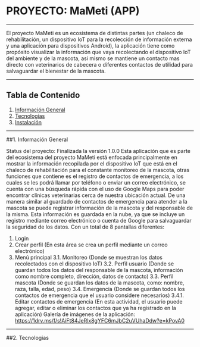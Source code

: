 # PROYECTO: MaMeti (APP)
***
El proyecto MaMeti es un ecosistema de distintas partes (un chaleco de rehabilitación, un dispositivo IoT para la recolección de información externa y una aplicación para dispositivos Android), la aplicación tiene como propósito visualizar la información que vaya recolectando el dispositivo IoT del ambiente y de la mascota, asi mismo se mantiene un contacto mas directo con veterinarios de cabecera o diferentes contactos de utilidad para salvaguardar el bienestar de la mascota.
***

## Tabla de Contenido
1. [Información General](#general-info)
2. [Tecnologias](#technologies)
3. [Instalación](#installation)

***

##1. Información General

Status del proyecto: Finalizada la versión 1.0.0
Esta aplicación que es parte del ecosistema del proyecto MaMeti está enfocada principalmente en mostrar la información recopilada por el dispositivo IoT que está en el chaleco de rehabilitación para el constante monitoreo de la mascota, otras funciones que contiene es el registro de contactos de emergencia, a los cuales se les podrá llamar por teléfono o enviar un correo electrónico, se cuenta con una búsqueda rápida con el uso de Google Maps para poder encontrar clínicas veterinarias cerca de nuestra ubicación actual. De una manera similar al guardado de contactos de emergencia para atender a la mascota se puede registrar información de la mascota y del responsable de la misma. Esta información es guardada en la nube, ya que se incluye un registro mediante correo electrónico o cuenta de Google para salvaguardar la seguridad de los datos.
Con un total de 8 pantallas diferentes:
1.	Login
2.	Crear perfil (En esta área se crea un perfil mediante un correo electrónico)
3.	Menú principal
  3.1.	Monitoreo (Donde se muestran los datos recolectados con el dispositivo IoT)
  3.2.	Perfil usuario (Donde se guardan todos los datos del responsable de la mascota, información como nombre completo, dirección, datos de contacto)
  3.3.	Perfil mascota (Donde se guardan los datos de la mascota, como: nombre, raza, talla, edad, peso)
  3.4.	Emergencia (Donde se guardan todos los contactos de emergencia que el usuario considere necesarios)
    3.4.1.	Editar contactos de emergencia (En esta actividad, el usuario puede agregar, editar o eliminar los contactos que ya ha registrado en la aplicación)
Galería de imágenes de la aplicación: https://1drv.ms/f/s!AiFt84JeRlx8gYFC6mJbC2uVUhaDdw?e=kPovA0

***

##2. Tecnologias


